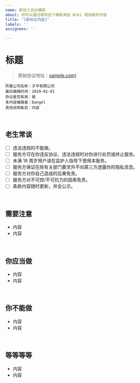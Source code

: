 ```yaml
---
name: 新加入协议模板
about: 你可以通过填写这个模板来给 Wiki 增加新的内容
title: "[新协议内容]"
labels: ''
assignees: ''

---
```


# 标题

> 原始协议地址：[sample.com)](https://sample.com)

```
所属公司名称：才华有限公司
最后编辑时间：2019-01-01
协议是否有效：是
本内容编辑者：Dangel
其他说明条目：内容
```

<br />

## 老生常谈

- [ ] 违法违规的不能做。
- [ ] 服务方可在你违反协议、违法违规时对你进行处罚或终止服务。
- [ ] 未满 18 周岁用户请在监护人指导下使用本服务。
- [ ] 服务方保证在除有关部门要求外不向第三方透露你的隐私信息。
- [ ] 服务方对你自己造成的后果免责。
- [ ] 服务方对不可控/不可抗力的因素免责。
- [ ] 条款内容随时更新，并会公示。

<br />

## 需要注意

- 内容
- 内容

<br />

## 你应当做

- 内容
- 内容

<br />

## 你不能做

- 内容
- 内容

<br />

## 等等等等

- 内容
- 内容

<br />

<br />